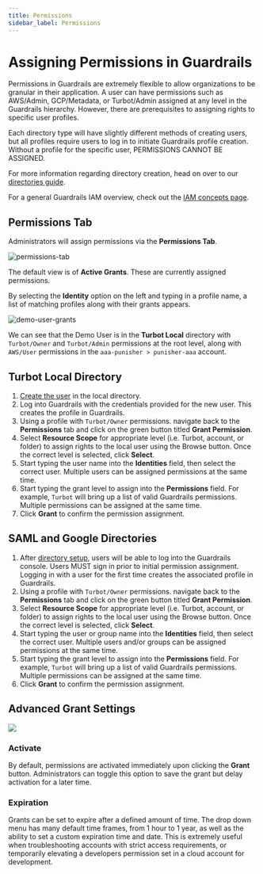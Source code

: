 ```yaml
---
title: Permissions
sidebar_label: Permissions
---
```


# Assigning Permissions in Guardrails

Permissions in Guardrails are extremely flexible to allow organizations to be
granular in their application. A user can have permissions such as AWS/Admin,
GCP/Metadata, or Turbot/Admin assigned at any level in the Guardrails hierarchy.
However, there are prerequisites to assigning rights to specific user profiles.

Each directory type will have slightly different methods of creating users, but
all profiles require users to log in to initiate Guardrails profile creation.
Without a profile for the specific user, PERMISSIONS CANNOT BE ASSIGNED.

For more information regarding directory creation, head on over to our
[directories guide](guides/directories).

For a general Guardrails IAM overview, check out the
[IAM concepts page](concepts/iam).

## Permissions Tab

Administrators will assign permissions via the **Permissions Tab**.

![permissions-tab](/images/docs/guardrails/permissions-tab.png)

The default view is of **Active Grants**. These are currently assigned
permissions.

By selecting the **Identity** option on the left and typing in a profile name, a
list of matching profiles along with their grants appears.

![demo-user-grants](/images/docs/guardrails/demo-user-grants.png)

We can see that the Demo User is in the **Turbot Local** directory with
`Turbot/Owner` and `Turbot/Admin` permissions at the root level, along with
`AWS/User` permissions in the `aaa-punisher > punisher-aaa` account.

## Turbot Local Directory

1. [Create the user](guides/iam/user-mgt) in the local directory.
2. Log into Guardrails with the credentials provided for the new user. This creates
   the profile in Guardrails.
3. Using a profile with `Turbot/Owner` permissions. navigate back to the
   **Permissions** tab and click on the green button titled **Grant
   Permission**.
4. Select **Resource Scope** for appropriate level (i.e. Turbot, account, or
   folder) to assign rights to the local user using the Browse button. Once the
   correct level is selected, click **Select**.
5. Start typing the user name into the **Identities** field, then select the
   correct user. Multiple users can be assigned permissions at the same time.
6. Start typing the grant level to assign into the **Permissions** field. For
   example, `Turbot` will bring up a list of valid Guardrails permissions. Multiple
   permissions can be assigned at the same time.
7. Click **Grant** to confirm the permission assignment.

## SAML and Google Directories

1. After [directory setup](guides/directories/), users will be able to log into
   the Guardrails console. Users MUST sign in prior to initial permission
   assignment. Logging in with a user for the first time creates the associated
   profile in Guardrails.
2. Using a profile with `Turbot/Owner` permissions. navigate back to the
   **Permissions** tab and click on the green button titled **Grant
   Permission**.
3. Select **Resource Scope** for appropriate level (i.e. Turbot, account, or
   folder) to assign rights to the local user using the Browse button. Once the
   correct level is selected, click **Select**.
4. Start typing the user or group name into the **Identities** field, then
   select the correct user. Multiple users and/or groups can be assigned
   permissions at the same time.
5. Start typing the grant level to assign into the **Permissions** field. For
   example, `Turbot` will bring up a list of valid Guardrails permissions. Multiple
   permissions can be assigned at the same time.
6. Click **Grant** to confirm the permission assignment.

## Advanced Grant Settings

![](/images/docs/guardrails/advanced.png)

### Activate

By default, permissions are activated immediately upon clicking the **Grant**
button. Administrators can toggle this option to save the grant but delay
activation for a later time.

### Expiration

Grants can be set to expire after a defined amount of time. The drop down menu
has many default time frames, from 1 hour to 1 year, as well as the ability to
set a custom expiration time and date. This is extremely useful when
troubleshooting accounts with strict access requirements, or temporarily
elevating a developers permission set in a cloud account for development.

